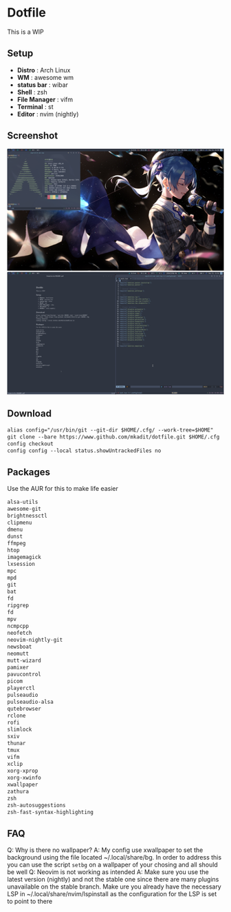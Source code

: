 # Dotfile
This is a WIP

## Setup
* **Distro** : Arch Linux
* **WM** : awesome wm
* **status bar** : wibar
* **Shell** : zsh
* **File Manager** : vifm
* **Terminal** : st
* **Editor** : nvim (nightly)

## Screenshot
![Screenshot](./assets/normal.png)
![Screenshot2](./assets/nvim_zathura.png)

## Download
```
alias config="/usr/bin/git --git-dir $HOME/.cfg/ --work-tree=$HOME"  
git clone --bare https://www.github.com/mkadit/dotfile.git $HOME/.cfg  
config checkout  
config config --local status.showUntrackedFiles no
```

## Packages
Use the AUR for this to make life easier

```
alsa-utils
awesome-git
brightnessctl
clipmenu
dmenu
dunst
ffmpeg
htop
imagemagick
lxsession
mpc
mpd
git
bat
fd
ripgrep
fd
mpv
ncmpcpp
neofetch
neovim-nightly-git
newsboat
neomutt
mutt-wizard
pamixer
pavucontrol
picom
playerctl
pulseaudio
pulseaudio-alsa
qutebrowser
rclone
rofi
slimlock
sxiv
thunar
tmux
vifm
xclip
xorg-xprop
xorg-xwinfo
xwallpaper
zathura
zsh
zsh-autosuggestions
zsh-fast-syntax-highlighting
```

## FAQ
Q: Why is there no wallpaper?
A: My config use xwallpaper to set the background using the file located  ~/.local/share/bg. In order to address
this you can use the script `setbg` on a wallpaper of your chosing and all should be well
Q: Neovim is not working as intended
A: Make sure you use the latest version (nightly) and not the stable one since there are many plugins unavailable on the stable branch. Make ure you already have the necessary LSP in ~/.local/share/nvim/lspinstall as the
configuration for the LSP is set to point to there
